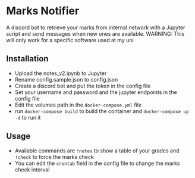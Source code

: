 # Marks Notifier
A discord bot to retrieve your marks from internal network with a Jupyter script and send messages when new ones are available.
WARNING: This will only work for a specific software used at my uni

## Installation
 - Upload the notes_v2.ipynb to Jupyter
 - Rename config.sample.json to config.json
 - Create a discord bot and put the token in the config file
 - Set your username and password and the jupyter endpoints in the config file
 - Edit the volumes path in the `docker-compose.yml` file
 - run `docker-compose build` to build the container and `docker-compose up -d` to run it

## Usage
 - Available commands are `!notes` to show a table of your grades and `!check` to force the marks check
 - You can edit the `crontab` field in the config file to change the marks check interval
